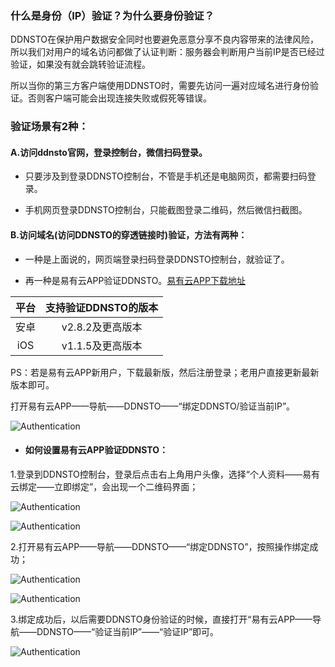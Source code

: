 
### 什么是身份（IP）验证？为什么要身份验证？

DDNSTO在保护用户数据安全同时也要避免恶意分享不良内容带来的法律风险，所以我们对用户的域名访问都做了认证判断：服务器会判断用户当前IP是否已经过验证，如果没有就会跳转验证流程。

所以当你的第三方客户端使用DDNSTO时，需要先访问一遍对应域名进行身份验证。否则客户端可能会出现连接失败或假死等错误。


### 验证场景有2种：

#### A.访问ddnsto官网，登录控制台，微信扫码登录。

* 只要涉及到登录DDNSTO控制台，不管是手机还是电脑网页，都需要扫码登录。

* 手机网页登录DDNSTO控制台，只能截图登录二维码，然后微信扫截图。

#### B.访问域名(访问DDNSTO的穿透链接时)验证，方法有两种：

* 一种是上面说的，网页端登录扫码登录DDNSTO控制台，就验证了。

* 再一种是易有云APP验证DDNSTO。[易有云APP下载地址](https://doc.linkease.com/downloads/)

|平台|支持验证DDNSTO的版本|
| :----: | :----: |
| 安卓 | v2.8.2及更高版本 |
| iOS | v1.1.5及更高版本 |

PS：若是易有云APP新用户，下载最新版，然后注册登录；老用户直接更新最新版本即可。

打开易有云APP——导航——DDNSTO——“绑定DDNSTO/验证当前IP”。

   ![Authentication](./Authentication/Authentication0.jpg)
   
* #### 如何设置易有云APP验证DDNSTO：

1.登录到DDNSTO控制台，登录后点击右上角用户头像，选择“个人资料——易有云绑定——立即绑定”，会出现一个二维码界面；

   ![Authentication](./Authentication/Authentication1.jpg)
 
   ![Authentication](./Authentication/Authentication2.jpg)
   
2.打开易有云APP——导航——DDNSTO——“绑定DDNSTO”，按照操作绑定成功；

   ![Authentication](./Authentication/Authentication3.jpg)

   ![Authentication](./Authentication/Authentication5.jpg)

3.绑定成功后，以后需要DDNSTO身份验证的时候，直接打开“易有云APP——导航——DDNSTO——“验证当前IP”——“验证IP”即可。

   ![Authentication](./Authentication/Authentication4.jpg)
   
